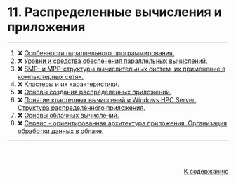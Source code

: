 #

<div id="md-top">
  <h1> 11. Распределенные вычисления и приложения </h1>
</div>

<hr/>
<ol>
  <li>❌ <a href="#1"> Особенности параллельного программирования. </a></li>
  <li>❌ <a href="#2"> Уровни и средства обеспечения параллельных вычислений. </a></li>
  <li>❌ <a href="#3"> SMP- и MPP-структуры вычислительных систем, их применение в компьютерных сетях. </a></li>
  <li>❌ <a href="#4"> Кластеры и их характеристики. </a></li>
  <li>❌ <a href="#5"> Основы создания распределённых приложений. </a></li>
  <li>❌ <a href="#6"> Понятие кластерных вычислений и Windows HPC Server. Структура распределённого приложения. </a></li>
  <li>❌ <a href="#7"> Основы облачных вычислений. </a></li>
  <li>❌ <a href="#8"> Сервис - ориентированная архитектура приложения. Организация обработки данных в облаке. </a></li>
</ol>
<hr/>
<br />

##

<p align="right"><a href="#md-top">К содержанию</a></p>
